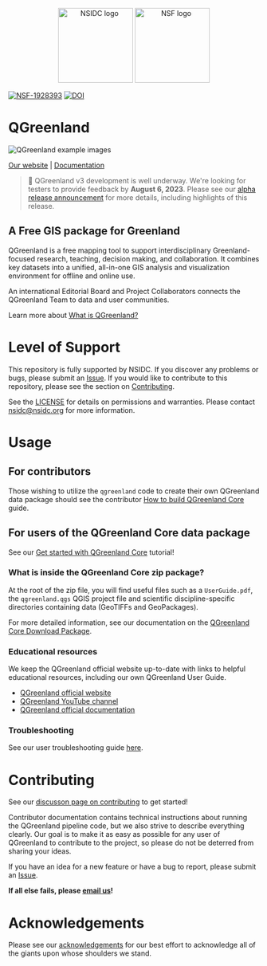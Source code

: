 <p align="center">
  <img alt="NSIDC logo" src="https://nsidc.org/themes/custom/nsidc/logo.svg" width="150" />
  <img alt="NSF logo" src="https://nsidc.org/sites/default/files/images/Logo/NSF.svg" width="150" />
</p>

[![NSF-1928393](https://img.shields.io/badge/NSF-1928393-red.svg)](https://nsf.gov/awardsearch/showAward?AWD_ID=1928393)
[![DOI](https://zenodo.org/badge/241453043.svg)](https://zenodo.org/badge/latestdoi/241453043)

# QGreenland

![QGreenland example images](/doc/_images/qgreenland-examples.jpg)

[Our website](https://www.qgreenland.org) | [Documentation](https://qgreenland.readthedocs.io)

> :tada: QGreenland v3 development is well underway. We're looking for testers to
> provide feedback by **August 6, 2023**. Please see our
> [alpha release announcement](https://github.com/nsidc/qgreenland/discussions/694)
> for more details, including highlights of this release.


## A Free GIS package for Greenland

QGreenland is a free mapping tool to support interdisciplinary Greenland-focused
research, teaching, decision making, and collaboration. It combines key datasets
into a unified, all-in-one GIS analysis and visualization environment for
offline and online use.

An international Editorial Board and Project Collaborators connects the
QGreenland Team to data and user communities.

Learn more about [What is
QGreenland?](https://qgreenland.readthedocs.io/en/latest/what_is_qgr.html)


# Level of Support

This repository is fully supported by NSIDC. If you discover any problems or
bugs, please submit an [Issue](https://github.com/nsidc/qgreenland/issues). If
you would like to contribute to this repository, please see the section on
[Contributing](#Contributing).

See the [LICENSE](LICENSE) for details on permissions and warranties. Please
contact nsidc@nsidc.org for more information.


# Usage

## For contributors

Those wishing to utilize the `qgreenland` code to create their own QGreenland
data package should see the contributor [How to build QGreenland
Core](https://qgreenland.readthedocs.io/en/latest/contributor/how-to/run-qgreenland.html)
guide.

## For users of the QGreenland Core data package

See our [Get started with QGreenland
Core](https://qgreenland.readthedocs.io/en/latest/user/tutorials/get-started.html)
tutorial!

### What is inside the QGreenland Core zip package?

At the root of the zip file, you will find useful files such as a
`UserGuide.pdf`, the `qgreenland.qgs` QGIS project file and scientific
discipline-specific directories containing data (GeoTIFFs and GeoPackages). 

For more detailed information, see our documentation on the [QGreenland Core
Download
Package](https://qgreenland.readthedocs.io/en/latest/what_is_qgr.html#qgreenland-core-download-package).


### Educational resources

We keep the QGreenland official website up-to-date with links to helpful
educational resources, including our own QGreenland User Guide.

* [QGreenland official website](https://qgreenland.org)
* [QGreenland YouTube channel](https://www.youtube.com/channel/UCjWae_Jrbognx2ju_SHBZ2A/videos)
* [QGreenland official documentation](https://qgreenland.readthedocs.io)

### Troubleshooting

See our user troubleshooting guide
[here](https://qgreenland.readthedocs.io/en/latest/user/how-to/troubleshooting.html).

# Contributing

See our [discusson page on
contributing](https://qgreenland.readthedocs.io/en/latest/contributor/discussion/contributing.html)
to get started!

Contributor documentation contains technical instructions about running the
QGreenland pipeline code, but we also strive to describe everything clearly.
Our goal is to make it as easy as possible for any user of QGreenland to
contribute to the project, so please do not be deterred from sharing your ideas.

If you have an idea for a new feature or have a bug to report, please submit an
[Issue](https://github.com/nsidc/qgreenland/issues).

**If all else fails, please [email us](mailto:qgreenland.info@gmail.com)!**

# Acknowledgements

Please see our
[acknowledgements](https://qgreenland.readthedocs.io/en/latest/acknowledgements.html)
for our best effort to acknowledge all of the giants upon whose shoulders we stand.
